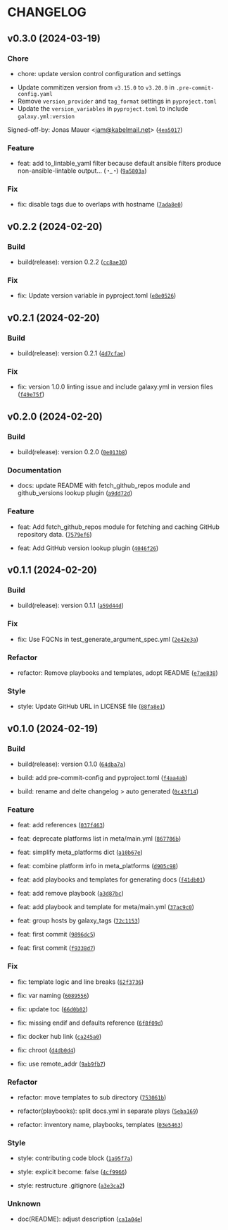 # CHANGELOG



## v0.3.0 (2024-03-19)

### Chore

* chore: update version control configuration and settings

- Update commitizen version from `v3.15.0` to `v3.20.0` in `.pre-commit-config.yaml`
- Remove `version_provider` and `tag_format` settings in `pyproject.toml`
- Update the `version_variables` in `pyproject.toml` to include `galaxy.yml:version`

Signed-off-by: Jonas Mauer &lt;jam@kabelmail.net&gt; ([`4ea5017`](https://github.com/jam82/ansible-collection-dev/commit/4ea501779ee5872e6ec4676beb030536681d57a3))

### Feature

* feat: add to_lintable_yaml filter because default ansible filters produce non-ansible-lintable output... (◔_◔) ([`9a5803a`](https://github.com/jam82/ansible-collection-dev/commit/9a5803a59ea3f7ea43fc3f66092038fa024d624e))

### Fix

* fix: disable tags due to overlaps with hostname ([`7ada8e0`](https://github.com/jam82/ansible-collection-dev/commit/7ada8e08921b9c4f2bc770d685e62c67085e688e))


## v0.2.2 (2024-02-20)

### Build

* build(release): version 0.2.2 ([`cc8ae30`](https://github.com/jam82/ansible-collection-dev/commit/cc8ae30fcb259535c82df32d35bafda9558e12f5))

### Fix

* fix: Update version variable in pyproject.toml ([`e8e0526`](https://github.com/jam82/ansible-collection-dev/commit/e8e05260860f5c5b81f4213446784de7eaabe16e))


## v0.2.1 (2024-02-20)

### Build

* build(release): version 0.2.1 ([`4d7cfae`](https://github.com/jam82/ansible-collection-dev/commit/4d7cfaeb1be5cd21efce58721b8cb62ba71a544f))

### Fix

* fix: version 1.0.0 linting issue and include galaxy.yml in version files ([`f49e75f`](https://github.com/jam82/ansible-collection-dev/commit/f49e75f511810c93feecb0e3a100b053017e5280))


## v0.2.0 (2024-02-20)

### Build

* build(release): version 0.2.0 ([`0e013b8`](https://github.com/jam82/ansible-collection-dev/commit/0e013b82badb7a31503324fb636c81683bdd497e))

### Documentation

* docs: update README with fetch_github_repos module and github_versions lookup plugin ([`a9dd72d`](https://github.com/jam82/ansible-collection-dev/commit/a9dd72d444bd594b8f3540b487ec582a8d4ed496))

### Feature

* feat: Add fetch_github_repos module for fetching and caching GitHub repository data. ([`7579ef6`](https://github.com/jam82/ansible-collection-dev/commit/7579ef6497fc8fc7d479bc59fcf458a2a33af59b))

* feat: Add GitHub version lookup plugin ([`4046f26`](https://github.com/jam82/ansible-collection-dev/commit/4046f26f04e9d90560ff9487607dfe650e74d558))


## v0.1.1 (2024-02-20)

### Build

* build(release): version 0.1.1 ([`a59d44d`](https://github.com/jam82/ansible-collection-dev/commit/a59d44d63e5dfc005795ea97ebf92395d70b829d))

### Fix

* fix: Use FQCNs in test_generate_argument_spec.yml ([`2e42e3a`](https://github.com/jam82/ansible-collection-dev/commit/2e42e3a0aef8dbfa11d3500c82060758adcabd85))

### Refactor

* refactor: Remove playbooks and templates, adopt README ([`e7ae838`](https://github.com/jam82/ansible-collection-dev/commit/e7ae838887a1b91da536de1632e5237618be5c70))

### Style

* style: Update GitHub URL in LICENSE file ([`88fa8e1`](https://github.com/jam82/ansible-collection-dev/commit/88fa8e15a0b8814895fe1fd3d6bf2d2f485224ef))


## v0.1.0 (2024-02-19)

### Build

* build(release): version 0.1.0 ([`64dba7a`](https://github.com/jam82/ansible-collection-dev/commit/64dba7a9dcba10f2a2fcc6f5871523a671d08651))

* build: add pre-commit-config and pyproject.toml ([`f4aa4ab`](https://github.com/jam82/ansible-collection-dev/commit/f4aa4ab6d1dc50d4655315760ce9d65de3a378cb))

* build: rename and delte changelog &gt; auto generated ([`0c43f14`](https://github.com/jam82/ansible-collection-dev/commit/0c43f147624650c195e70f12d90ffa2e9beec5c3))

### Feature

* feat: add references ([`037f463`](https://github.com/jam82/ansible-collection-dev/commit/037f463099f026d7922bae859e6cd2914e56d9c6))

* feat: deprecate platforms list in meta/main.yml ([`867786b`](https://github.com/jam82/ansible-collection-dev/commit/867786bd98440290b632e486df42e0ce2aec22a9))

* feat: simplify meta_platforms dict ([`a10b67e`](https://github.com/jam82/ansible-collection-dev/commit/a10b67e8281dba17a3090b52d4521e8317a07315))

* feat: combine platform info in meta_platforms ([`d905c98`](https://github.com/jam82/ansible-collection-dev/commit/d905c98a7d6cb61720f9fad440afdf23324fe158))

* feat: add playbooks and templates for generating docs ([`f41db01`](https://github.com/jam82/ansible-collection-dev/commit/f41db01bb76373befcfcf445a1a2841ab240b052))

* feat: add remove playbook ([`a3d87bc`](https://github.com/jam82/ansible-collection-dev/commit/a3d87bcb0559e02f35da5053f426a4c6c3c35fe8))

* feat: add playbook and template for meta/main.yml ([`37ac9c0`](https://github.com/jam82/ansible-collection-dev/commit/37ac9c006427da2975420bd86b88ed122a2fce71))

* feat: group hosts by galaxy_tags ([`72c1153`](https://github.com/jam82/ansible-collection-dev/commit/72c11536865564e2a90450ea24255efb861bee4d))

* feat: first commit ([`9896dc5`](https://github.com/jam82/ansible-collection-dev/commit/9896dc58497c113b87010eab52860dbb3576a3a7))

* feat: first commit ([`f9338d7`](https://github.com/jam82/ansible-collection-dev/commit/f9338d77a296b9ee7a41ffa0df5625e8cadb84ff))

### Fix

* fix: template logic and line breaks ([`62f3736`](https://github.com/jam82/ansible-collection-dev/commit/62f3736ebf129a468157e35fc768e2a589949fd7))

* fix: var naming ([`6089556`](https://github.com/jam82/ansible-collection-dev/commit/6089556e41f9574ae20727201dd256f53aa7f834))

* fix: update toc ([`66d0b02`](https://github.com/jam82/ansible-collection-dev/commit/66d0b02492a8aafc0650b59c1435df9b27d5905e))

* fix: missing endif and defaults reference ([`6f8f09d`](https://github.com/jam82/ansible-collection-dev/commit/6f8f09dfbd97e3143f4e71500e196aa805f5b52b))

* fix: docker hub link ([`ca245a0`](https://github.com/jam82/ansible-collection-dev/commit/ca245a0abadef667ee802d2be74bca84c1689e8b))

* fix: chroot ([`d4db0d4`](https://github.com/jam82/ansible-collection-dev/commit/d4db0d492dcc9eb08984aad18f7e36d9840e6b83))

* fix: use remote_addr ([`9ab9fb7`](https://github.com/jam82/ansible-collection-dev/commit/9ab9fb72a3c6d0097a2bd46d3da869a57fbdffaa))

### Refactor

* refactor: move templates to sub directory ([`753061b`](https://github.com/jam82/ansible-collection-dev/commit/753061b2664fa436db8c80c91770ae73ff788c88))

* refactor(playbooks): split docs.yml in separate plays ([`5eba169`](https://github.com/jam82/ansible-collection-dev/commit/5eba1696c12eddc24ad3f1831ac5f88d8c6daf21))

* refactor: inventory name, playbooks, templates ([`03e5463`](https://github.com/jam82/ansible-collection-dev/commit/03e54630ccdc86f0b7b00b0259b12f15b4865f8a))

### Style

* style: contributing code block ([`1a95f7a`](https://github.com/jam82/ansible-collection-dev/commit/1a95f7a12618073f0d91bf48663bdf133afaff98))

* style: explicit become: false ([`4cf9966`](https://github.com/jam82/ansible-collection-dev/commit/4cf9966bacb10be5c62a807a89dd368c5dd804ba))

* style: restructure .gitignore ([`a3e3ca2`](https://github.com/jam82/ansible-collection-dev/commit/a3e3ca2cc0aa90a8f7c3db2d76ba43440701f3e6))

### Unknown

* doc(README): adjust description ([`ca1a04e`](https://github.com/jam82/ansible-collection-dev/commit/ca1a04ea5579a6d47e388ccea0f7a736d80f1105))
